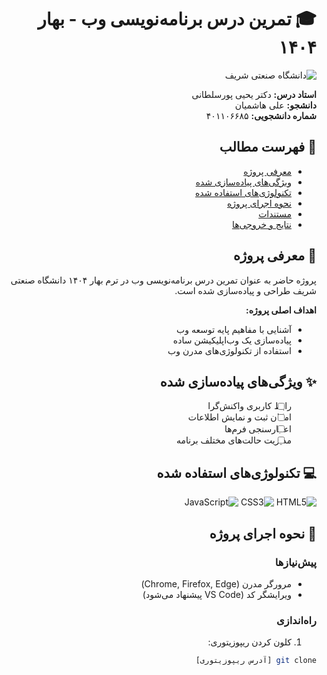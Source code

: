 <div dir="rtl">

# 🎓 تمرین درس برنامه‌نویسی وب - بهار ۱۴۰۴

![دانشگاه صنعتی شریف](https://en.wikipedia.org/wiki/Sharif_University_of_Technology#/media/File:Sharif-University-of-Technology.jpg)

**استاد درس:** دکتر یحیی پورسلطانی  
**دانشجو:** علی هاشمیان  
**شماره دانشجویی:** ۴۰۱۱۰۶۶۸۵  

## 📌 فهرست مطالب
- [معرفی پروژه](#-معرفی-پروژه)
- [ویژگی‌های پیاده‌سازی شده](#-ویژگی‌های-پیاده‌سازی-شده)
- [تکنولوژی‌های استفاده شده](#-تکنولوژی‌های-استفاده-شده)
- [نحوه اجرای پروژه](#-نحوه-اجرای-پروژه)
- [مستندات](#-مستندات)
- [نتایج و خروجی‌ها](#-نتایج-و-خروجی‌ها)

## 🌟 معرفی پروژه
پروژه حاضر به عنوان تمرین درس برنامه‌نویسی وب در ترم بهار ۱۴۰۴ دانشگاه صنعتی شریف طراحی و پیاده‌سازی شده است.

**اهداف اصلی پروژه:**
- آشنایی با مفاهیم پایه توسعه وب
- پیاده‌سازی یک وب‌اپلیکیشن ساده
- استفاده از تکنولوژی‌های مدرن وب

## ✨ ویژگی‌های پیاده‌سازی شده
- [ ] رابط کاربری واکنش‌گرا
- [ ] امکان ثبت و نمایش اطلاعات
- [ ] اعتبارسنجی فرم‌ها
- [ ] مدیریت حالت‌های مختلف برنامه

## 💻 تکنولوژی‌های استفاده شده
![HTML5](https://img.shields.io/badge/HTML5-E34F26?style=for-the-badge&logo=html5&logoColor=white)
![CSS3](https://img.shields.io/badge/CSS3-1572B6?style=for-the-badge&logo=css3&logoColor=white)
![JavaScript](https://img.shields.io/badge/JavaScript-F7DF1E?style=for-the-badge&logo=javascript&logoColor=black)

## 🚀 نحوه اجرای پروژه

### پیش‌نیازها
- مرورگر مدرن (Chrome, Firefox, Edge)
- ویرایشگر کد (VS Code پیشنهاد می‌شود)

### راه‌اندازی
1. کلون کردن ریپوزیتوری:
```bash
git clone [آدرس ریپوزیتوری]
